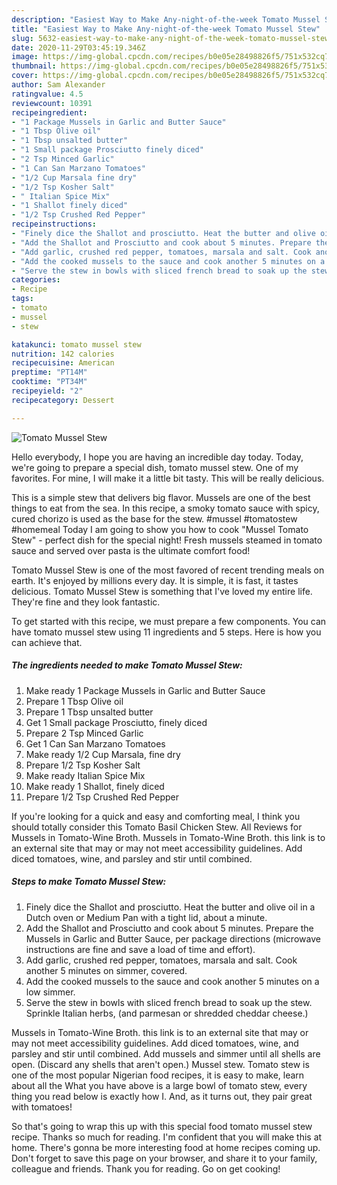 ```yaml
---
description: "Easiest Way to Make Any-night-of-the-week Tomato Mussel Stew"
title: "Easiest Way to Make Any-night-of-the-week Tomato Mussel Stew"
slug: 5632-easiest-way-to-make-any-night-of-the-week-tomato-mussel-stew
date: 2020-11-29T03:45:19.346Z
image: https://img-global.cpcdn.com/recipes/b0e05e28498826f5/751x532cq70/tomato-mussel-stew-recipe-main-photo.jpg
thumbnail: https://img-global.cpcdn.com/recipes/b0e05e28498826f5/751x532cq70/tomato-mussel-stew-recipe-main-photo.jpg
cover: https://img-global.cpcdn.com/recipes/b0e05e28498826f5/751x532cq70/tomato-mussel-stew-recipe-main-photo.jpg
author: Sam Alexander
ratingvalue: 4.5
reviewcount: 10391
recipeingredient:
- "1 Package Mussels in Garlic and Butter Sauce"
- "1 Tbsp Olive oil"
- "1 Tbsp unsalted butter"
- "1 Small package Prosciutto finely diced"
- "2 Tsp Minced Garlic"
- "1 Can San Marzano Tomatoes"
- "1/2 Cup Marsala fine dry"
- "1/2 Tsp Kosher Salt"
- " Italian Spice Mix"
- "1 Shallot finely diced"
- "1/2 Tsp Crushed Red Pepper"
recipeinstructions:
- "Finely dice the Shallot and prosciutto. Heat the butter and olive oil in a Dutch oven or Medium Pan with a tight lid, about a minute."
- "Add the Shallot and Prosciutto and cook about 5 minutes. Prepare the Mussels in Garlic and Butter Sauce, per package directions (microwave instructions are fine and save a load of time and effort)."
- "Add garlic, crushed red pepper, tomatoes, marsala and salt. Cook another 5 minutes on simmer, covered."
- "Add the cooked mussels to the sauce and cook another 5 minutes on a low simmer."
- "Serve the stew in bowls with sliced french bread to soak up the stew. Sprinkle Italian herbs, (and parmesan or shredded cheddar cheese.)"
categories:
- Recipe
tags:
- tomato
- mussel
- stew

katakunci: tomato mussel stew 
nutrition: 142 calories
recipecuisine: American
preptime: "PT14M"
cooktime: "PT34M"
recipeyield: "2"
recipecategory: Dessert

---
```



![Tomato Mussel Stew](https://img-global.cpcdn.com/recipes/b0e05e28498826f5/751x532cq70/tomato-mussel-stew-recipe-main-photo.jpg)

Hello everybody, I hope you are having an incredible day today. Today, we're going to prepare a special dish, tomato mussel stew. One of my favorites. For mine, I will make it a little bit tasty. This will be really delicious.

This is a simple stew that delivers big flavor. Mussels are one of the best things to eat from the sea. In this recipe, a smoky tomato sauce with spicy, cured chorizo is used as the base for the stew. #mussel #tomatostew #homemeal Today I am going to show you how to cook &#34;Mussel Tomato Stew&#34; - perfect dish for the special night! Fresh mussels steamed in tomato sauce and served over pasta is the ultimate comfort food!

Tomato Mussel Stew is one of the most favored of recent trending meals on earth. It's enjoyed by millions every day. It is simple, it is fast, it tastes delicious. Tomato Mussel Stew is something that I've loved my entire life. They're fine and they look fantastic.


To get started with this recipe, we must prepare a few components. You can have tomato mussel stew using 11 ingredients and 5 steps. Here is how you can achieve that.

<!--inarticleads1-->

##### The ingredients needed to make Tomato Mussel Stew:

1. Make ready 1 Package Mussels in Garlic and Butter Sauce
1. Prepare 1 Tbsp Olive oil
1. Prepare 1 Tbsp unsalted butter
1. Get 1 Small package Prosciutto, finely diced
1. Prepare 2 Tsp Minced Garlic
1. Get 1 Can San Marzano Tomatoes
1. Make ready 1/2 Cup Marsala, fine dry
1. Prepare 1/2 Tsp Kosher Salt
1. Make ready  Italian Spice Mix
1. Make ready 1 Shallot, finely diced
1. Prepare 1/2 Tsp Crushed Red Pepper


If you&#39;re looking for a quick and easy and comforting meal, I think you should totally consider this Tomato Basil Chicken Stew. All Reviews for Mussels in Tomato-Wine Broth. Mussels in Tomato-Wine Broth. this link is to an external site that may or may not meet accessibility guidelines. Add diced tomatoes, wine, and parsley and stir until combined. 

<!--inarticleads2-->

##### Steps to make Tomato Mussel Stew:

1. Finely dice the Shallot and prosciutto. Heat the butter and olive oil in a Dutch oven or Medium Pan with a tight lid, about a minute.
1. Add the Shallot and Prosciutto and cook about 5 minutes. Prepare the Mussels in Garlic and Butter Sauce, per package directions (microwave instructions are fine and save a load of time and effort).
1. Add garlic, crushed red pepper, tomatoes, marsala and salt. Cook another 5 minutes on simmer, covered.
1. Add the cooked mussels to the sauce and cook another 5 minutes on a low simmer.
1. Serve the stew in bowls with sliced french bread to soak up the stew. Sprinkle Italian herbs, (and parmesan or shredded cheddar cheese.)


Mussels in Tomato-Wine Broth. this link is to an external site that may or may not meet accessibility guidelines. Add diced tomatoes, wine, and parsley and stir until combined. Add mussels and simmer until all shells are open. (Discard any shells that aren&#39;t open.) Mussel stew. Tomato stew is one of the most popular Nigerian food recipes, it is easy to make, learn about all the What you have above is a large bowl of tomato stew, every thing you read below is exactly how I. And, as it turns out, they pair great with tomatoes! 

So that's going to wrap this up with this special food tomato mussel stew recipe. Thanks so much for reading. I'm confident that you will make this at home. There's gonna be more interesting food at home recipes coming up. Don't forget to save this page on your browser, and share it to your family, colleague and friends. Thank you for reading. Go on get cooking!
